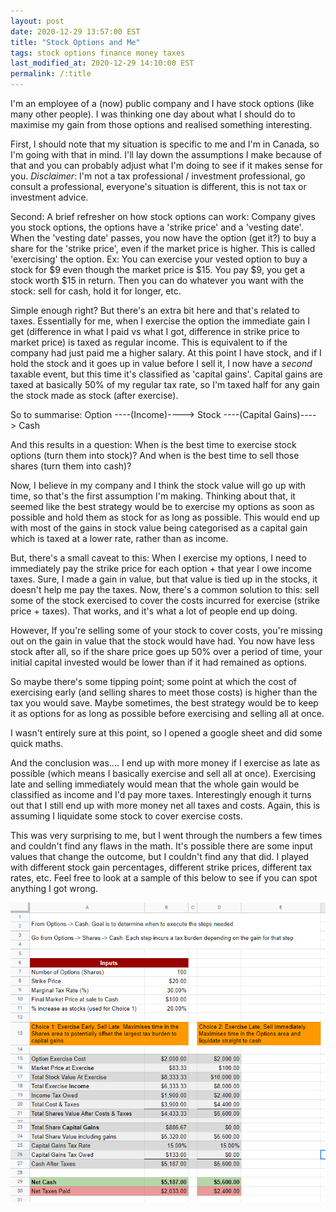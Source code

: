 ```yaml
---
layout: post
date: 2020-12-29 13:57:00 EST
title: "Stock Options and Me"
tags: stock options finance money taxes
last_modified_at: 2020-12-29 14:10:00 EST
permalink: /:title
---
```


I'm an employee of a (now) public company and I have stock options (like many other people). I was thinking one day about what I should do to maximise my gain from those options and realised something interesting.

First, I should note that my situation is specific to me and I'm in Canada, so I'm going with that in mind. I'll lay down the assumptions I make because of that and you can probably adjust what I'm doing to see if it makes sense for you. *Disclaimer*: I'm not a tax professional / investment professional, go consult a professional, everyone's situation is different, this is not tax or investment advice.

Second: A brief refresher on how stock options can work: Company gives you stock options, the options have a 'strike price' and a 'vesting date'. When the 'vesting date' passes, you now have the option (get it?) to buy a share for the 'strike price', even if the market price is higher. This is called 'exercising' the option. Ex: You can exercise your vested option to buy a stock for $9 even though the market price is $15. You pay $9, you get a stock worth $15 in return. Then you can do whatever you want with the stock: sell for cash, hold it for longer, etc.

Simple enough right? But there's an extra bit here and that's related to taxes. Essentially for me, when I exercise the option the immediate gain I get (difference in what I paid vs what I got, difference in strike price to market price) is taxed as regular income. This is equivalent to if the company had just paid me a higher salary. At this point I have stock, and if I hold the stock and it goes up in value before I sell it, I now have a *second* taxable event, but this time it's classified as 'capital gains'. Capital gains are taxed at basically 50% of my regular tax rate, so I'm taxed half for any gain the stock made as stock (after exercise).

So to summarise:
Option ----(Income)----> Stock ----(Capital Gains)----> Cash

And this results in a question: When is the best time to exercise stock options (turn them into stock)? And when is the best time to sell those shares (turn them into cash)?

Now, I believe in my company and I think the stock value will go up with time, so that's the first assumption I'm making. Thinking about that, it seemed like the best strategy would be to exercise my options as soon as possible and hold them as stock for as long as possible. This would end up with most of the gains in stock value being categorised as a capital gain which is taxed at a lower rate, rather than as income.

But, there's a small caveat to this: When I exercise my options, I need to immediately pay the strike price for each option + that year I owe income taxes. Sure, I made a gain in value, but that value is tied up in the stocks, it doesn't help me pay the taxes. Now, there's a common solution to this: sell some of the stock exercised to cover the costs incurred for exercise (strike price + taxes). That works, and it's what a lot of people end up doing.

However, If you're selling some of your stock to cover costs, you're missing out on the gain in value that the stock would have had. You now have less stock after all, so if the share price goes up 50% over a period of time, your initial capital invested would be lower than if it had remained as options.

So maybe there's some tipping point; some point at which the cost of exercising early (and selling shares to meet those costs) is higher than the tax you would save. Maybe sometimes, the best strategy would be to keep it as options for as long as possible before exercising and selling all at once.

I wasn't entirely sure at this point, so I opened a google sheet and did some quick maths.

And the conclusion was.... I end up with more money if I exercise as late as possible (which means I basically exercise and sell all at once). Exercising late and selling immediately would mean that the whole gain would be classified as income and I'd pay more taxes. Interestingly enough it turns out that I still end up with more money net all taxes and costs. Again, this is assuming I liquidate some stock to cover exercise costs.

This was very surprising to me, but I went through the numbers a few times and couldn't find any flaws in the math. It's possible there are some input values that change the outcome, but I couldn't find any that did. I played with different stock gain percentages, different strike prices, different tax rates, etc. Feel free to look at a sample of this below to see if you can spot anything I got wrong.

![Stock options strategy](/assets/img/posts/2020-12-29/image1.png)